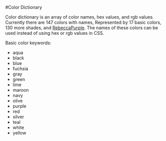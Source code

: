 #Color Dictionary

Color dictionary is an array of color names, hex values, and rgb values. Currently there are 147 colors with names, Represented by 17 basic colors, 130 more shades, and [RebeccaPurple](http://meyerweb.com/eric/thoughts/2014/06/19/rebeccapurple/). The names of these colors can be used instead of using hex or rgb values in CSS.

Basic color keywords:

* aqua
* black
* blue
* fuchsia
* gray
* green
* lime
* maroon
* navy
* olive
* purple
* red
* silver
* teal
* white
* yellow

